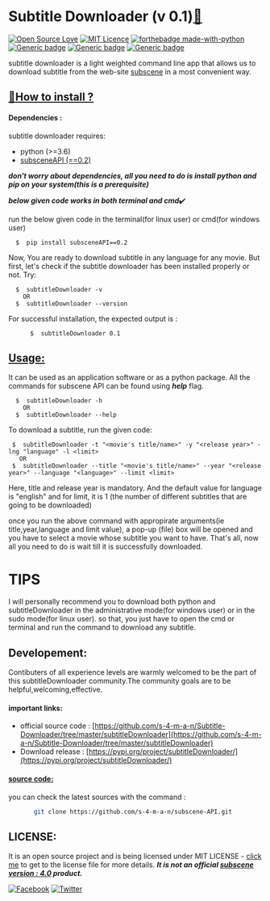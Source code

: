 # Subtitle Downloader (v 0.1)[:link:](https://github.com/s-4-m-a-n/Subtitle-Downloader/)<br/>

[![Open Source Love](https://badges.frapsoft.com/os/v1/open-source-150x25.png?v=103)](https://github.com/s-4-m-a-n) 
[![MIT Licence](https://badges.frapsoft.com/os/mit/mit.png?v=103)](https://opensource.org/licenses/mit-license.php)
[![forthebadge made-with-python](http://ForTheBadge.com/images/badges/made-with-python.svg)](https://www.python.org/)<br/>
[![Generic badge](https://img.shields.io/badge/python-3.6+-<COLOR>.svg)](https://www.python.org/)
[![Generic badge](https://img.shields.io/badge/Pypi-v0.1-<COLOR>.svg)](https://pypi.org/project/subtitleDownloader/)
[![Generic badge](https://img.shields.io/badge/Python-Automation-<COLOR>.svg)](https://pypi.org/project/subtitleDownloader//)

subtitle downloader is a light weighted command line app that allows us to download subtitle from the web-site [subscene](https://www.subscene.com) in a most convenient way. 

## [:small_blue_diamond:](https://github.com/s-4-m-a-n)<ins>How to install<ins> ?
#### Dependencies :
  subtitle downloader requires:
   - python (>=3.6)
   - [subsceneAPI (==0.2)](https://pypi.org/project/subsceneAPI/)
      
***don't worry about dependencies, all you need to do is install python and pip on your system(this is a prerequisite)***

***below given code works in both terminal and cmd***:heavy_check_mark:


run the below given code in the terminal(for linux user) or cmd(for windows user) 
```
  $  pip install subsceneAPI==0.2
```
Now, You are ready to download subtitle in any language for any movie. But first, let's check if the subtitle downloader has been installed properly or not. 
Try:
```
  $  subtitleDownloader -v 
    OR
  $  subtitleDownloader --version

```
For successful installation, the expected output is :
```
      $  subtitleDownloader 0.1
``` 

## <ins>Usage<ins>:
  It can be used as an application software or as a python package.
  All the commands for subscene API can be found using ***help*** flag.
```
  $  subtitleDownloader -h
    OR
  $  subtitleDownloader --help
``` 
  To download a subtitle, run the given code:
 ```
  $  subtitleDownloader -t "<movie's title/name>" -y "<release year>" -lng "language" -l <limit>
    OR
  $  subtitleDownloader --title "<movie's title/name>" --year "<release year>" --language "<language>" --limit <limit>
```
   Here, title and release year is mandatory. And the default value for language is "english" and for limit, it is 1 (the number of different subtitles that are going to be downloaded)
      
once you run the above command with appropirate arguments(ie title,year,language and limit value), a pop-up (file) box will be opened and you have to select a movie whose subtitle you want to have.
That's all, now all you need to do is wait till it is successfully downloaded.

#  TIPS 
I will personally recommend you to download both python and subtitleDownloader in the administrative mode(for windows user) or in the sudo mode(for linux user). so that, you just have to open the cmd or terminal and run the command to download any subtitle.


## Developement:
   Contibuters of all experience levels are warmly welcomed to be the part of this subtitleDownloader community.The community goals are to be helpful,welcoming,effective.
   #### important links:
  - official source code  : [https://github.com/s-4-m-a-n/Subtitle-Downloader/tree/master/subtitleDownloader](https://github.com/s-4-m-a-n/Subtitle-Downloader/tree/master/subtitleDownloader)
  - Download release : [https://pypi.org/project/subtitleDownloader/](https://pypi.org/project/subtitleDownloader/)<br/>
   #### <ins>source code:<ins>
   you can check the latest sources with the command :
   ```bash
          git clone https://github.com/s-4-m-a-n/subscene-API.git
   ```





## LICENSE:
  It is an open source project and is being licensed under MIT LICENSE - [click me](https://github.com/s-4-m-a-n/Subtitle-Downloader/blob/master/LICENSE) to get to the license file for more details.
  ***It is not an official [subscene version : 4.0](https://www.subscene.com/) product.***
  
  
 

[![Facebook](https://img.shields.io/static/v1.svg?label=follow&message=@me&color=9cf&logo=facebook&style=flat&logoColor=white&colorA=informational)](https://www.facebook.com/suman.dhakal.39982) 
[![Twitter](https://img.shields.io/static/v1.svg?label=follow&message=@&color=grey&logo=twitter&style=flat&logoColor=white&colorA=critical)](https://twitter.com/s_4_m_A_N)
      




  
  